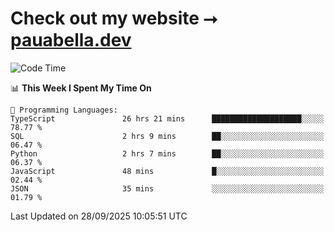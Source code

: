# Check out my website ⭢ [pauabella.dev](https://pauabella.dev)

<!--START_SECTION:waka-->
![Code Time](http://img.shields.io/badge/Code%20Time-4%2C846%20hrs%2026%20mins-blue)

📊 **This Week I Spent My Time On** 

```text
💬 Programming Languages: 
TypeScript               26 hrs 21 mins      ████████████████████░░░░░   78.77 % 
SQL                      2 hrs 9 mins        ██░░░░░░░░░░░░░░░░░░░░░░░   06.47 % 
Python                   2 hrs 7 mins        ██░░░░░░░░░░░░░░░░░░░░░░░   06.37 % 
JavaScript               48 mins             █░░░░░░░░░░░░░░░░░░░░░░░░   02.44 % 
JSON                     35 mins             ░░░░░░░░░░░░░░░░░░░░░░░░░   01.79 % 
```


 Last Updated on 28/09/2025 10:05:51 UTC
<!--END_SECTION:waka-->
